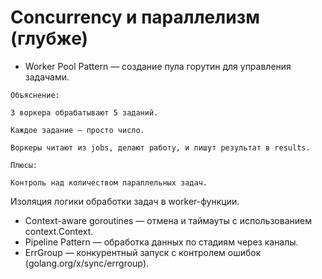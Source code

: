 # Concurrency и параллелизм (глубже)
- Worker Pool Pattern — создание пула горутин для управления задачами.
```
Объяснение:

3 воркера обрабатывают 5 заданий.

Каждое задание — просто число.

Воркеры читают из jobs, делают работу, и пишут результат в results.

Плюсы:

Контроль над количеством параллельных задач.
```
Изоляция логики обработки задач в worker-функции.
- Context-aware goroutines — отмена и таймауты с использованием context.Context.
- Pipeline Pattern — обработка данных по стадиям через каналы.
- ErrGroup — конкурентный запуск с контролем ошибок (golang.org/x/sync/errgroup).